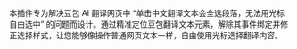 本插件专为解决豆包 AI 翻译网页中 “单击中文翻译文本会全选段落，无法用光标自由选中” 的问题而设计。通过精准定位豆包翻译文本元素，解除其事件绑定并修正选择样式，让您能够像操作普通网页文本一样，自由使用光标选择翻译内容。
